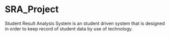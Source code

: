 # SRA_Project
Student Result Analysis System is an student driven system that is designed in order to keep record of student data by use of technology.
